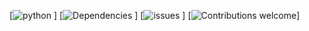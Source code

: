 [![python](https://img.shields.io/badge/python-2.7.1-brightgreen.svg) ]
[![Dependencies](https://img.shields.io/badge/dependencies-standard-brightgreen.svg)  ]
[![issues](https://img.shields.io/badge/issues-lack_of_money-orange.svg) ]
[![Contributions welcome](https://img.shields.io/badge/contributions-in_money_form-brightgreen.svg)]
